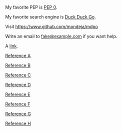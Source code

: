 My favorite PEP is [PEP 0](https://www.python.org/dev/peps/).

My favorite search engine is [Duck Duck Go](https://duckduckgo.com "The best search engine for privacy").

Visit <https://www.github.com/mondeja/mdpo>

Write an email to <fake@example.com> if you want help.

A [link](https://so-long-long-long-long-long-long-long-long-that-should-not-be-wrapped-in-multiple.lines).

[Reference A][1]

[Reference B][2]

[Reference C][3]

[Reference D][4]

[Reference E][5]

[Reference F][6]

[Reference G][7]

[Reference H][8]

[1]: https://github.com/mondeja/mdpo
[2]: https://github.com/mondeja/mdpo "Second reference"
[3]: https://github.com/mondeja/mdpo 'Third reference'
[4]: https://github.com/mondeja/mdpo (Fourth reference)
[5]: <https://github.com/mondeja/mdpo>
[6]: <https://github.com/mondeja/mdpo> "Sixth reference"
[7]: <https://github.com/mondeja/mdpo> 'Seventh reference'
[8]: <https://github.com/mondeja/mdpo> (Eighth reference)
